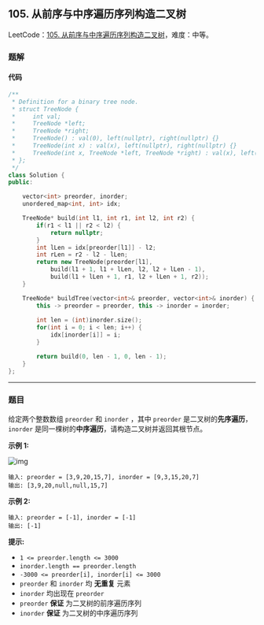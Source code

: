 ## 105. 从前序与中序遍历序列构造二叉树

LeetCode：[105. 从前序与中序遍历序列构造二叉树](https://leetcode.cn/problems/construct-binary-tree-from-preorder-and-inorder-traversal/)，难度：中等。

### 题解

#### 代码

```c++
/**
 * Definition for a binary tree node.
 * struct TreeNode {
 *     int val;
 *     TreeNode *left;
 *     TreeNode *right;
 *     TreeNode() : val(0), left(nullptr), right(nullptr) {}
 *     TreeNode(int x) : val(x), left(nullptr), right(nullptr) {}
 *     TreeNode(int x, TreeNode *left, TreeNode *right) : val(x), left(left), right(right) {}
 * };
 */
class Solution {
public:

    vector<int> preorder, inorder;
    unordered_map<int, int> idx;

    TreeNode* build(int l1, int r1, int l2, int r2) {
        if(r1 < l1 || r2 < l2) {
            return nullptr;
        }
        int lLen = idx[preorder[l1]] - l2;
        int rLen = r2 - l2 - lLen;
        return new TreeNode(preorder[l1], 
            build(l1 + 1, l1 + lLen, l2, l2 + lLen - 1),
            build(l1 + lLen + 1, r1, l2 + lLen + 1, r2));
    }

    TreeNode* buildTree(vector<int>& preorder, vector<int>& inorder) {
        this -> preorder = preorder, this -> inorder = inorder;
        
        int len = (int)inorder.size();
        for(int i = 0; i < len; i++) {
            idx[inorder[i]] = i;
        }

        return build(0, len - 1, 0, len - 1);
    }
};
```



---



### 题目

给定两个整数数组 `preorder` 和 `inorder` ，其中 `preorder` 是二叉树的**先序遍历**， `inorder` 是同一棵树的**中序遍历**，请构造二叉树并返回其根节点。

 

**示例 1:**

![img](https://gitee.com/xwl66/leetcode/raw/master/image/105-tree.jpg)

```
输入: preorder = [3,9,20,15,7], inorder = [9,3,15,20,7]
输出: [3,9,20,null,null,15,7]
```

**示例 2:**

```
输入: preorder = [-1], inorder = [-1]
输出: [-1]
```

 

**提示:**

- `1 <= preorder.length <= 3000`
- `inorder.length == preorder.length`
- `-3000 <= preorder[i], inorder[i] <= 3000`
- `preorder` 和 `inorder` 均 **无重复** 元素
- `inorder` 均出现在 `preorder`
- `preorder` **保证** 为二叉树的前序遍历序列
- `inorder` **保证** 为二叉树的中序遍历序列


